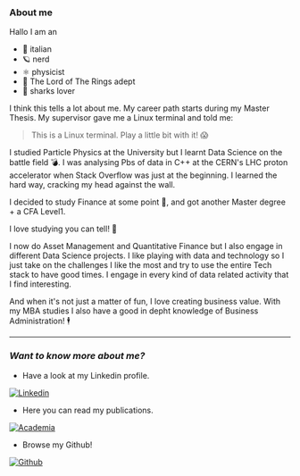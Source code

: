 ### About me

Hallo I am an 
- 🍕 italian 
- 🪐 nerd
- ⚛️ physicist
- 💍 The Lord of The Rings adept
- 🦈 sharks lover

I think this tells a lot about me. My career path starts during my Master Thesis. My supervisor gave me a Linux terminal and told me:
> This is a Linux terminal. Play a little bit with it! 😱

I studied Particle Physics at the University but I learnt Data Science on the battle field 💣. I was analysing Pbs of data  in C++ at the CERN's LHC proton accelerator when Stack Overflow was just at the beginning. I learned the hard way, cracking my head against the wall.

I decided to study Finance at some point 💸, and got another Master degree + a CFA Level1. 

I love studying you can tell! 📖

I now do Asset Management and Quantitative Finance but I also engage in different Data Science projects. I like playing with data and technology so I just take on the challenges I like the most and try to use the entire Tech stack to have good times. I engage in every kind of data related activity that I find interesting.

And when it's not just a matter of fun, I love creating business value. With my MBA studies I also have a good in depht knowledge of Business Administration! 🕴️ 

***

### **_Want to know more about me?_**

- Have a look at my Linkedin profile.

[![Linkedin](https://img.shields.io/badge/Linkedin-blue?style=for-the-badge&logo=linkedin)](https://www.linkedin.com/in/giulio-cornelio-grossi/)


- Here you can read my publications. 

[![Academia](https://img.shields.io/badge/Publications-orange?style=for-the-badge&logo=academia)](https://independent.academia.edu/GiulioCornelioGrossi)


- Browse my Github! 

[![Github](https://img.shields.io/badge/Github-black?style=for-the-badge&logo=github)](https://github.com/gcgrossi)
<!--
**gcgrossi/gcgrossi** is a ✨ _special_ ✨ repository because its `README.md` (this file) appears on your GitHub profile.

Here are some ideas to get you started:

- 🔭 I’m currently working on ...
- 🌱 I’m currently learning ...
- 👯 I’m looking to collaborate on ...
- 🤔 I’m looking for help with ...
- 💬 Ask me about ...
- 📫 How to reach me: ...
- 😄 Pronouns: ...
- ⚡ Fun fact: ...
-->
